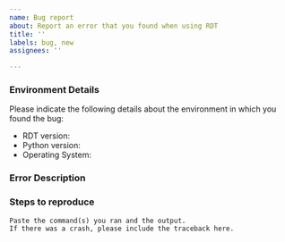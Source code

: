 ```yaml
---
name: Bug report
about: Report an error that you found when using RDT
title: ''
labels: bug, new
assignees: ''

---
```


### Environment Details

Please indicate the following details about the environment in which you found the bug:

* RDT version:
* Python version:
* Operating System:

### Error Description

<!--Replace this text with a description of what you were trying to get done.
Tell us what happened, what went wrong, and what you expected to happen.-->

### Steps to reproduce

<!--Replace this text with a description of the steps that anyone can follow to
reproduce the error. If the error happens only on a specific dataset, please
consider attaching some example data to the issue so that others can use it
to reproduce the error.-->

```
Paste the command(s) you ran and the output.
If there was a crash, please include the traceback here.
```
